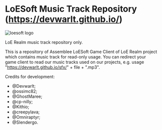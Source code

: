 # LoESoft Music Track Repository (https://devwarlt.github.io/)

![loesoft logo](https://cloud.githubusercontent.com/assets/21364516/23593932/1954c494-01f4-11e7-90dc-3b1db45a5300.png)

LoE Realm music track repository only.

This is a repository of Assemblee LoESoft Game Client of LoE Realm project which contains music track for read-only usage. You can redirect your game client to read our music tracks used on our projects, e.g. usage "https://devwarlt.github.io/sfx/" + file + ".mp3".

Credits for development:

- @Devwarlt;
- @ossimc82;
- @GhostMaree;
- @cp-nilly;
- @Kithio;
- @creepylava;
- @Omniraptyr;
- @Slendergo.
